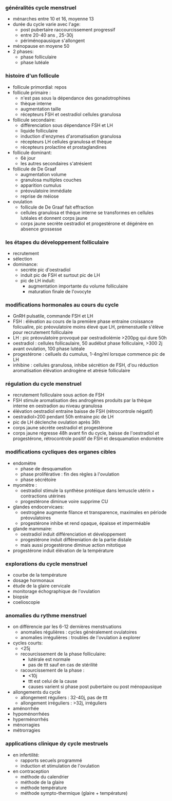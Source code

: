 ### généralités cycle menstruel
- ménarches entre 10 et 16, moyenne 13
- durée du cycle varie avec l'age:
	- post pubertaire raccourcissement progressif
	- entre 20-40 ans , 25-30j
	- périménopausique s'allongent
- ménopause en moyene 50
- 2 phases:
	- phase folliculaire
	- phase lutéale

### histoire d'un follicule
- follicule primordial: repos
- follicule primaire :
	- n'est pas sous la dépendance des gonadotrophines
	- thèque interne
	- augmentation taille
	- récepteurs FSH et oestradiol cellules granulosa
- follicule secondaire:
	- différenciation sous dépendance FSH et LH
	- liquide folliculaire
	- induction d'enzymes d'aromatisation granulosa
	- récepteurs LH cellules granulosa et thèque
	- récepteurs prolactine et prostaglandines
- follicule dominant:
	- 6è jour
	- les autres secondaires s'atrésient
- follicule de De Graaf
	- augmentation volume
	- granulosa multiples couches
	- apparition cumulus
	- préovulatoire immédiate
	- reprise de méiose
- ovulation
	- follicule de De Graaf fait effraction
	- cellules granulosa et thèque interne se transformes en cellules lutéales et donnent corps jaune
	- corps jaune secrète oestradiol et progestérone et dégénère en absence grossesse

### les étapes du développement folliculaire
- recrutement
- sélection
- dominance:
	- secrète pic d'oestradiol
	- induit pic de FSH et surtout pic de LH
	- pic de LH induit:
		- augmentation importante du volume folliculaire
		- maturation finale de l'ovocyte

### modifications hormonales au cours du cycle
- GnRH pulsatile, commande FSH et LH
- FSH : élévation au cours de la première phase entraine croissance folicualire, pic préovulatoire moins élevé que LH, prémenstuelle s'élève pour recrutement folliculaire
- LH : pic préovulatoire provoqué par oestradiolémie >200pg qui dure 50h
- oestradiol : cellules follicaulaire, 50 audébut phase folliculaire, >300 2j avant ovulation, 100 phase lutéale
- progestérone : celluels du cumulus, 1-4ng/ml lorsque commence pic de LH
- inhibine : cellules granulosa, inhibe sécrétion de FSH, d'ou réduction aromatisation élévation androgène et atrésie folliculaire

### régulation du cycle menstruel
- recrutement folliculaire sous action de FSH
- FSH stimule aromatisation des androgènes produits par la thèque interne en oestradion au niveau granulosa
- élévation oestradiol entraine baisse de FSH (rétrocontrole négatif)
- oestradiol>200 pendant 50h entraine pic de LH
- pic de LH déclenche ovulation après 36h
- corps jaune sécrète oestradiol et progestérone
- corps jaune régresse 48h avant fin du cycle, baisse de l'oestradiol et progestérone, rétrocontrole positif de FSH et desquamation endomètre

### modifications cycliques des organes cibles
- endomètre
	- phase de desquamation
	- phase proliférative : fin des règles à l'ovulation
	- phase sécrétoire
- myomètre :
	- oestradiol stimule la synthèse protéique dans lemuscle utérin + contractions utérines
	- progestérone diminue voire supprime CU
- glandes endocervicaes:
	- oestrogène augmente filance et transparence, maximales en période préovulatoires
	- progestérone inhibe et rend opaque, épaisse et imperméable
- glande mammaire:
	- oestradiol induit différenciation et développement
	- progestérone induit différeniation de la partie distale
	- mais aussi progestérone diminue action mitotique
- progestérone induit élévation de la température

### explorations du cycle menstruel
- courbe de la température
- dosage hormonaux
- étude de la glaire cervicale
- monitorage échographique de l'ovulation
- biopsie
- coelioscopie

### anomalies du rythme menstruel
- on différencie par les 6-12 dernières menstruations
	- anomalies régulières : cycles généralement ovulatoires
	- anomalies irrégulières : troubles de l'ovulation à explorer
- cycles courts:
	- <25j
	- recourcissement de la phase folliculaire:
		- lutérale est normale
		- pas de ttt sauf en cas de stérilité
	- racourcissement de la phase :
		- <10j
		- ttt est celui de la cause
		- causes varient si phase post pubertaire ou post ménopausique
- allongements du cycle
	- allongement réguliers : 32-40j, pas de ttt
	- allongement irréguliers : >32j, irréguliers
- aménorrhée
- hypoménorrhées
- hyperménorrhés
- ménorragies
- métrorragies

### applications clinique dy cycle mestruels
- en infertilité:
	- rapports secuels programmé
	- induction et stimulation de l'ovulation
- en contraception
	- méthode du calendrier
	- méthode de la glaire
	- méthode température
	- méthode sympto-thermique (glaire + température)